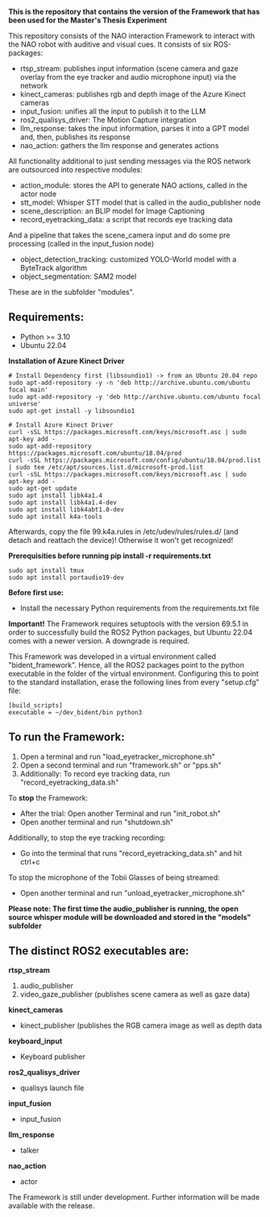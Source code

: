 **This is the repository that contains the version of the Framework that has been used for the Master's Thesis Experiment**

This repository consists of the NAO interaction Framework to interact with the NAO robot with auditive and visual cues.
It consists of six ROS-packages:

- rtsp_stream: publishes input information (scene camera and gaze overlay from the eye tracker and audio microphone input) via the network
- kinect_cameras: publishes rgb and depth image of the Azure Kinect cameras
- input_fusion: unifies all the input to publish it to the LLM
- ros2_qualisys_driver: The Motion Capture integration
- llm_response: takes the input information, parses it into a GPT model and, then, publishes its response
- nao_action: gathers the llm response and generates actions

All functionality additional to just sending messages via the ROS network are outsourced into respective modules:
- action_module: stores the API to generate NAO actions, called in the actor node
- stt_model: Whisper STT model that is called in the audio_publisher node
- scene_description: an BLIP model for Image Captioning
- record_eyetracking_data: a script that records eye tracking data

And a pipeline that takes the scene_camera input and do some pre processing (called in the input_fusion node)
- object_detection_tracking: customized YOLO-World model with a ByteTrack algorithm
- object_segmentation: SAM2 model

These are in the subfolder "modules".

## Requirements: ##
- Python >= 3.10
- Ubuntu 22.04

**Installation of Azure Kinect Driver**
```
# Install Dependency first (libsoundio1) -> from an Ubuntu 20.04 repo
sudo apt-add-repository -y -n 'deb http://archive.ubuntu.com/ubuntu focal main'
sudo apt-add-repository -y 'deb http://archive.ubuntu.com/ubuntu focal universe'
sudo apt-get install -y libsoundio1

# Install Azure Kinect Driver
curl -sSL https://packages.microsoft.com/keys/microsoft.asc | sudo apt-key add -
sudo apt-add-repository https://packages.microsoft.com/ubuntu/18.04/prod
curl -sSL https://packages.microsoft.com/config/ubuntu/18.04/prod.list | sudo tee /etc/apt/sources.list.d/microsoft-prod.list
curl -sSL https://packages.microsoft.com/keys/microsoft.asc | sudo apt-key add -
sudo apt-get update
sudo apt install libk4a1.4
sudo apt install libk4a1.4-dev
sudo apt install libk4abt1.0-dev
sudo apt install k4a-tools
```
Afterwards, copy the file 99.k4a.rules in /etc/udev/rules/rules.d/ (and detach and reattach the device)! Otherwise it won't get recognized!

**Prerequisities before running pip install -r requirements.txt**

```
sudo apt install tmux
sudo apt install portaudio19-dev
```

**Before first use:**
- Install the necessary Python requirements from the requirements.txt file

**Important!**
The Framework requires setuptools with the version 69.5.1 in order to successfully build the ROS2 Python packages, but Ubuntu 22.04 comes with a newer version. A downgrade is required.

This Framework was developed in a virtual environment called "bident_framework". Hence, all the ROS2 packages point to the python executable in the folder of the virtual environment. Configuring this to point to the standard installation, erase the following lines from every "setup.cfg" file:

```
[build_scripts]
executable = ~/dev_bident/bin python3
```

## To run the Framework: ##

1. Open a terminal and run "load_eyetracker_microphone.sh"
2. Open a second terminal and run "framework.sh" or "pps.sh"
3. Additionally: To record eye tracking data, run "record_eyetracking_data.sh"

To **stop** the Framework:
- After the trial: Open another Terminal and run "init_robot.sh"
- Open another terminal and run "shutdown.sh"

Additionally, to stop the eye tracking recording:
- Go into the terminal that runs "record_eyetracking_data.sh" and hit ctrl+c

To stop the microphone of the Tobii Glasses of being streamed:
- Open another terminal and run "unload_eyetracker_microphone.sh"


**Please note: The first time the audio_publisher is running, the open source whisper module will be downloaded and stored in the "models" subfolder**


## The distinct ROS2 executables are:

**rtsp_stream**
1. audio_publisher
2. video_gaze_publisher (publishes scene camera as well as gaze data)

**kinect_cameras**
- kinect_publisher (publishes the RGB camera image as well as depth data

**keyboard_input**
- Keyboard publisher

**ros2_qualisys_driver**
- qualisys launch file

**input_fusion**
- input_fusion

**llm_response**
- talker

**nao_action**
- actor

The Framework is still under development. Further information will be made available with the release.
